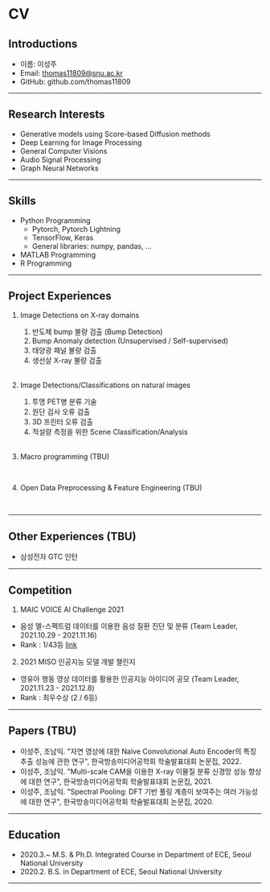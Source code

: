 <!-- Header -->

# CV

## Introductions

- 이름: 이성주
- Email: thomas11809@snu.ac.kr
- GitHub: github.com/thomas11809

---

## Research Interests

- Generative models using Score-based Diffusion methods
- Deep Learning for Image Processing
- General Computer Visions
- Audio Signal Processing
- Graph Neural Networks

---

## Skills

- Python Programming
  - Pytorch, Pytorch Lightning
  - TensorFlow, Keras
  - General libraries: numpy, pandas, ...
- MATLAB Programming
- R Programming

---

## Project Experiences

1. Image Detections on X-ray domains

   1) 반도체 bump 불량 검출 (Bump Detection)
   2) Bump Anomaly detection (Unsupervised / Self-supervised)
   3) 태양광 패널 불량 검출
   4) 생선살 X-ray 불량 검출
     <br/>

2. Image Detections/Classifications on natural images
   1) 투명 PET병 분류 기술
   2) 원단 검사 오류 검출
   3) 3D 프린터 오류 검출
   4) 적설량 측정을 위한 Scene Classification/Analysis
   <br/>

3. Macro programming (TBU)
<br/>

4. Open Data Preprocessing & Feature Engineering (TBU)
<br/>

---

## Other Experiences (TBU)

- 삼성전자 GTC 인턴

---

## Competition

1. MAIC VOICE AI Challenge 2021
  - 음성 멜-스펙트럼 데이터를 이용한 음성 질환 진단 및 분류 (Team Leader, 2021.10.29 - 2021.11.16)
  - Rank : 1/43등
  [link](https://github.com/papari1123/MAIC_VOICE_AI_Challenge_2021)
  
2. 2021 MISO 인공지능 모델 개발 챌린지
  - 영유아 행동 영상 데이터를 활용한 인공지능 아이디어 공모 (Team Leader, 2021.11.23 - 2021.12.8)
  - Rank : 최우수상 (2 / 6등)

---

## Papers (TBU)

- 이성주, 조남익. "자연 영상에 대한 Naive Convolutional Auto Encoder의 특징 추출 성능에 관한 연구", 한국방송미디어공학회 학술발표대회 논문집, 2022.
- 이성주, 조남익. "Multi-scale CAM을 이용한 X-ray 이물질 분류 신경망 성능 향상에 대한 연구", 한국방송미디어공학회 학술발표대회 논문집, 2021.
- 이성주, 조남익. "Spectral Pooling: DFT 기반 풀링 계층이 보여주는 여러 가능성에 대한 연구", 한국방송미디어공학회 학술발표대회 논문집, 2020.


---

## Education

- 2020.3.~ M.S. & Ph.D. Integrated Course in Department of ECE, Seoul National University
- 2020.2. B.S. in Department of ECE, Seoul National University

---

